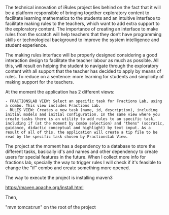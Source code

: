 The technical innovation of iRules project lies behind on the fact that it will be a platform responsible of bringing together exploratory content to facilitate learning mathematics to the students and an intuitive interface to facilitate making rules to the teachers, which want to add extra support to the exploratory content. The importance of creating an interface to make rules from the scratch will help teachers that they don’t have programming skills or technological background to improve the system intelligence and student experience.

The making rules interface will be properly designed considering a good interaction design to facilitate the teacher labour as much as possible. All this, will result on helping the student to navigate through the exploratory content with all support that the teacher has decided to apply by means of rules. To reduce on a sentence: more learning for students and simplicity of making support for the teachers.    


At the moment the application has 2 different views:

    - FRACTIONSLAB VIEW: Select an specific task for Fractions Lab, using a combo. This view includes Fractions Lab.
    - RULES VIEW: Creates a new task (name, id, description), including initial models and initial configuration. In the same view where you create tasks there is an utility to add rules to an specific task, including if (at the moment by combo selection) and "thens" (socratic, guidance, didactic conceptual and highlight) by text input. As a result of all of this, the application will create a tip file to be read by the specific task chosen by FractionsLab View.


The project at the moment has a dependency to a database to store the different tasks, basically id's and names and other dependency to create users for special features in the future.
When I collect more info for fractions lab, specially the way to trigger rules I will check if it's feasible to change the "if" combo and create something more opened.

The way to execute the project is installing maven3

https://maven.apache.org/install.html

Then,

"mvn tomcat:run" on the root of the project